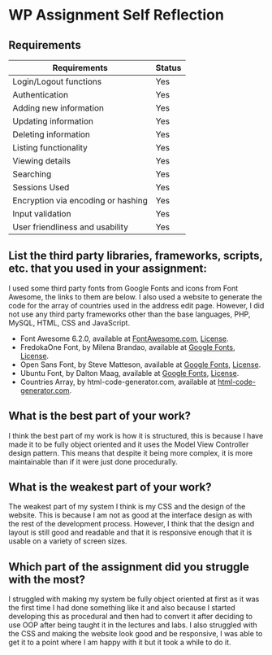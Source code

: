 # WP Assignment Self Reflection

## Requirements

| Requirements | Status |
|----------|----------|
| Login/Logout functions | Yes |
| Authentication | Yes |
| Adding new information | Yes |
| Updating information | Yes |
| Deleting information | Yes |
| Listing functionality | Yes |
| Viewing details | Yes |
| Searching | Yes |
| Sessions Used | Yes |
| Encryption via encoding or hashing | Yes |
| Input validation | Yes |
| User friendliness and usability | Yes |

## List the third party libraries, frameworks, scripts, etc. that you used in your assignment:

I used some third party fonts from Google Fonts and icons from Font Awesome, the links to them are below. I also used a website to generate the code for the array of countries used in the address edit page. However, I did not use any third party frameworks other than the base languages, PHP, MySQL, HTML, CSS and JavaScript.

  - Font Awesome 6.2.0, available at [FontAwesome.com](https://fontawesome.com/), [License](https://github.com/JoeBlakeB/BingusMusicShop/blob/main/static/fontawesome/LICENSE.txt).
  - FredokaOne Font, by Milena Brandao, available at [Google Fonts](https://fonts.google.com/specimen/Fredoka+One), [License](https://github.com/JoeBlakeB/BingusMusicShop/blob/main/static/fonts/FredokaOne.txt).
  - Open Sans Font, by Steve Matteson, available at [Google Fonts](https://fonts.google.com/specimen/Open+Sans), [License](https://github.com/JoeBlakeB/BingusMusicShop/blob/main/static/fonts/OpenSans.txt).
  - Ubuntu Font, by Dalton Maag, available at [Google Fonts](https://fonts.google.com/specimen/Ubuntu), [License](https://github.com/JoeBlakeB/BingusMusicShop/blob/main/static/fonts/UbuntuBold.txt).
  - Countries Array, by html-code-generator.com, available at [html-code-generator.com](https://www.html-code-generator.com/php/array/country-names).

## What is the best part of your work?

I think the best part of my work is how it is structured, this is because I have made it to be fully object oriented and it uses the Model View Controller design pattern. This means that despite it being more complex, it is more maintainable than if it were just done procedurally.

## What is the weakest part of your work?

The weakest part of my system I think is my CSS and the design of the website. This is because I am not as good at the interface design as with the rest of the development process. However, I think that the design and layout is still good and readable and that it is responsive enough that it is usable on a variety of screen sizes.

## Which part of the assignment did you struggle with the most?

I struggled with making my system be fully object oriented at first as it was the first time I had done something like it and also because I started developing this as procedural and then had to convert it after deciding to use OOP after being taught it in the lectures and labs. I also struggled with the CSS and making the website look good and be responsive, I was able to get it to a point where I am happy with it but it took a while to do it.